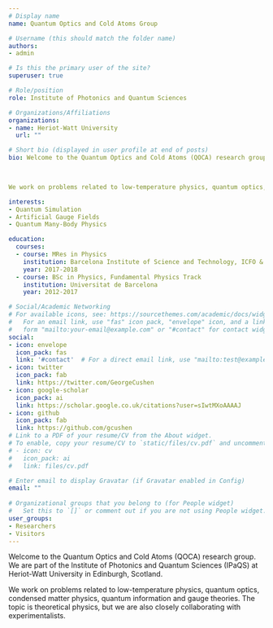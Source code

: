 ```yaml
---
# Display name
name: Quantum Optics and Cold Atoms Group

# Username (this should match the folder name)
authors:
- admin

# Is this the primary user of the site?
superuser: true

# Role/position
role: Institute of Photonics and Quantum Sciences

# Organizations/Affiliations
organizations:
- name: Heriot-Watt University
  url: ""

# Short bio (displayed in user profile at end of posts)
bio: Welcome to the Quantum Optics and Cold Atoms (QOCA) research group. We are part of the Institute of Photonics and Quantum Sciences (IPaQS) at Heriot-Watt University in Edinburgh, Scotland.

 

We work on problems related to low-temperature physics, quantum optics, condensed matter physics, quantum information and gauge theories. The topic is theoretical physics, but we are also closely collaborating with experimentalists.

interests:
- Quantum Simulation
- Artificial Gauge Fields
- Quantum Many-Body Physics

education:
  courses:
  - course: MRes in Physics
    institution: Barcelona Institute of Science and Technology, ICFO & IFAE
    year: 2017-2018
  - course: BSc in Physics, Fundamental Physics Track
    institution: Universitat de Barcelona
    year: 2012-2017

# Social/Academic Networking
# For available icons, see: https://sourcethemes.com/academic/docs/widgets/#icons
#   For an email link, use "fas" icon pack, "envelope" icon, and a link in the
#   form "mailto:your-email@example.com" or "#contact" for contact widget.
social:
- icon: envelope
  icon_pack: fas
  link: '#contact'  # For a direct email link, use "mailto:test@example.org".
- icon: twitter
  icon_pack: fab
  link: https://twitter.com/GeorgeCushen
- icon: google-scholar
  icon_pack: ai
  link: https://scholar.google.co.uk/citations?user=sIwtMXoAAAAJ
- icon: github
  icon_pack: fab
  link: https://github.com/gcushen
# Link to a PDF of your resume/CV from the About widget.
# To enable, copy your resume/CV to `static/files/cv.pdf` and uncomment the lines below.  
# - icon: cv
#   icon_pack: ai
#   link: files/cv.pdf

# Enter email to display Gravatar (if Gravatar enabled in Config)
email: ""
  
# Organizational groups that you belong to (for People widget)
#   Set this to `[]` or comment out if you are not using People widget.  
user_groups:
- Researchers
- Visitors
---
```


Welcome to the Quantum Optics and Cold Atoms (QOCA) research group. We are part of the Institute of Photonics and Quantum Sciences (IPaQS) at Heriot-Watt University in Edinburgh, Scotland.

We work on problems related to low-temperature physics, quantum optics, condensed matter physics, quantum information and gauge theories. The topic is theoretical physics, but we are also closely collaborating with experimentalists. 
